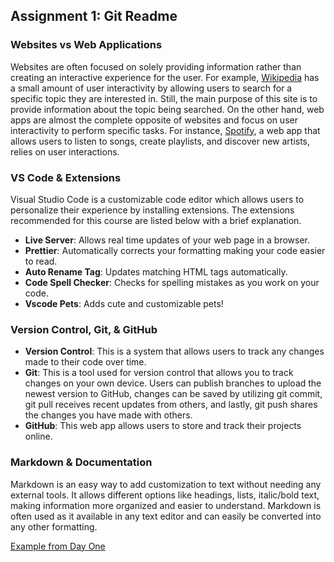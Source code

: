 ## Assignment 1: Git Readme

### Websites vs Web Applications

Websites are often focused on solely providing information rather than creating an interactive experience for the user. For example, [Wikipedia](https://www.wikipedia.org/) has a small amount of user interactivity by allowing users to search for a specific topic they are interested in. Still, the main purpose of this site is to provide information about the topic being searched. 
On the other hand, web apps are almost the complete opposite of websites and focus on user interactivity to perform specific tasks. For instance, [Spotify](https://open.spotify.com/), a web app that allows users to listen to songs, create playlists, and discover new artists, relies on user interactions. 

### VS Code & Extensions

Visual Studio Code is a customizable code editor which allows users to personalize their experience by installing extensions. The extensions recommended for this course are listed below with a brief explanation. 

- **Live Server**: Allows real time updates of your web page in a browser.
- **Prettier**: Automatically corrects your formatting making your code easier to read.
- **Auto Rename Tag**: Updates matching HTML tags automatically.
- **Code Spell Checker**: Checks for spelling mistakes as you work on your code.
- **Vscode Pets**: Adds cute and customizable pets!

### Version Control, Git, & GitHub

- **Version Control**: This is a system that allows users to track any changes made to their code over time. 
- **Git**: This is a tool used for version control that allows you to track changes on your own device. Users can publish branches to upload the newest version to GitHub, changes can be saved by utilizing git commit, git pull receives recent updates from others, and lastly, git push shares the changes you have made with others. 
- **GitHub**: This web app allows users to store and track their projects online.

### Markdown & Documentation

Markdown is an easy way to add customization to text without needing any external tools. It allows different options like headings, lists, italic/bold text, making information more organized and easier to understand. Markdown is often used as it available in any text editor and can easily be converted into any other formatting.

[Example from Day One](https://i0.wp.com/dayoneapp.com/wp-content/uploads/2021/12/ScreenShot2021-08-17at12.15.18PM.png?w=780&quality=80&ssl=1)